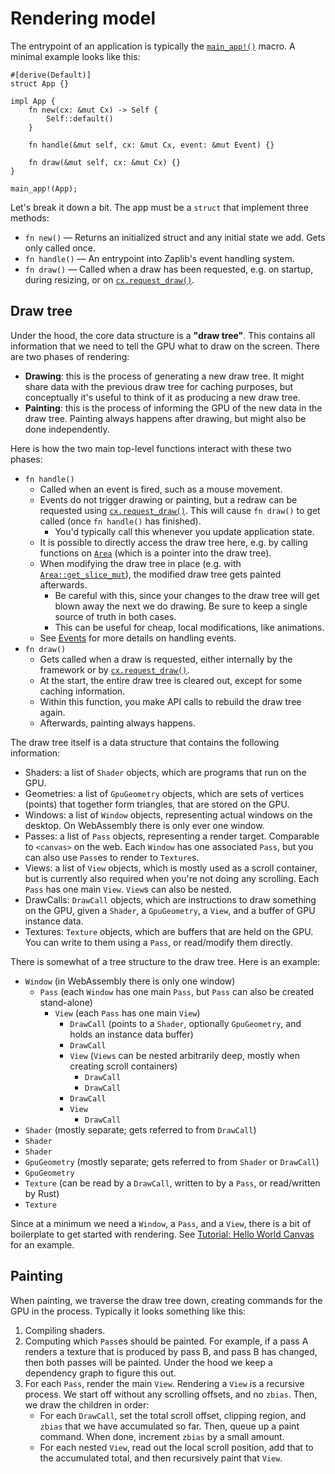 # Rendering model

The entrypoint of an application is typically the [`main_app!()`](/target/doc/zaplib/macro.main_app.html) macro. A minimal example looks like this:

```rust,noplayground
#[derive(Default)]
struct App {}

impl App {
    fn new(cx: &mut Cx) -> Self {
        Self::default()
    }

    fn handle(&mut self, cx: &mut Cx, event: &mut Event) {}

    fn draw(&mut self, cx: &mut Cx) {}
}

main_app!(App);
```

Let's break it down a bit. The app must be a `struct` that implement three methods:
* `fn new()` — Returns an initialized struct and any initial state we add. Gets only called once.
* `fn handle()` — An entrypoint into Zaplib's event handling system.
* `fn draw()` — Called when a draw has been requested, e.g. on startup, during resizing, or on [`cx.request_draw()`](/target/doc/zaplib/struct.Cx.html#method.request_draw).

## Draw tree

Under the hood, the core data structure is a **"draw tree"**. This contains all information that we need to tell the GPU what to draw on the screen. There are two phases of rendering:
* **Drawing**: this is the process of generating a new draw tree. It might share data with the previous draw tree for caching purposes, but conceptually it's useful to think of it as producing a new draw tree.
* **Painting**: this is the process of informing the GPU of the new data in the draw tree. Painting always happens after drawing, but might also be done independently.

Here is how the two main top-level functions interact with these two phases:
* `fn handle()`
  * Called when an event is fired, such as a mouse movement.
  * Events do not trigger drawing or painting, but a redraw can be requested using [`cx.request_draw()`](/target/doc/zaplib/struct.Cx.html#method.request_draw). This will cause `fn draw()` to get called (once `fn handle()` has finished).
    * You'd typically call this whenever you update application state.
  * It is possible to directly access the draw tree here, e.g. by calling functions on [`Area`](/target/doc/zaplib/enum.Area.html) (which is a pointer into the draw tree).
  * When modifying the draw tree in place (e.g. with [`Area::get_slice_mut`](/target/doc/zaplib/enum.Area.html#method.get_slice_mut)), the modified draw tree gets painted afterwards.
    * Be careful with this, since your changes to the draw tree will get blown away the next we do drawing. Be sure to keep a single source of truth in both cases.
    * This can be useful for cheap, local modifications, like animations.
  * See [Events](./rendering_api_events_overview.md) for more details on handling events.
* `fn draw()`
  * Gets called when a draw is requested, either internally by the framework or by [`cx.request_draw()`](/target/doc/zaplib/struct.Cx.html#method.request_draw).
  * At the start, the entire draw tree is cleared out, except for some caching information.
  * Within this function, you make API calls to rebuild the draw tree again.
  * Afterwards, painting always happens.

The draw tree itself is a data structure that contains the following information:
* Shaders: a list of `Shader` objects, which are programs that run on the GPU.
* Geometries: a list of `GpuGeometry` objects, which are sets of vertices (points) that together form triangles, that are stored on the GPU.
* Windows: a list of `Window` objects, representing actual windows on the desktop. On WebAssembly there is only ever one window.
* Passes: a list of `Pass` objects, representing a render target. Comparable to `<canvas>` on the web. Each `Window` has one associated `Pass`, but you can also use `Pass`es to render to `Texture`s.
* Views: a list of `View` objects, which is mostly used as a scroll container, but is currently also required when you're not doing any scrolling. Each `Pass` has one main `View`. `View`s can also be nested.
* DrawCalls: `DrawCall` objects, which are instructions to draw something on the GPU, given a `Shader`, a `GpuGeometry`, a `View`, and a buffer of GPU instance data.
* Textures: `Texture` objects, which are buffers that are held on the GPU. You can write to them using a `Pass`, or read/modify them directly.

There is somewhat of a tree structure to the draw tree. Here is an example:
* `Window` (in WebAssembly there is only one window)
  * `Pass` (each `Window` has one main `Pass`, but `Pass` can also be created stand-alone)
    * `View` (each `Pass` has one main `View`)
      * `DrawCall` (points to a `Shader`, optionally `GpuGeometry`, and holds an instance data buffer)
      * `DrawCall`
      * `View` (`Views` can be nested arbitrarily deep, mostly when creating scroll containers)
        * `DrawCall`
        * `DrawCall`
      * `DrawCall`
      * `View`
        * `DrawCall`
* `Shader` (mostly separate; gets referred to from `DrawCall`)
* `Shader`
* `Shader`
* `GpuGeometry` (mostly separate; gets referred to from `Shader` or `DrawCall`)
* `GpuGeometry`
* `Texture` (can be read by a `DrawCall`, written to by a `Pass`, or read/written by Rust)
* `Texture`

Since at a minimum we need a `Window`, a `Pass`, and a `View`, there is a bit of boilerplate to get started with rendering. See [Tutorial: Hello World Canvas](./tutorial_hello_world_canvas.md) for an example.

## Painting

When painting, we traverse the draw tree down, creating commands for the GPU in the process. Typically it looks something like this:
1. Compiling shaders.
2. Computing which `Pass`es should be painted. For example, if a pass A renders a texture that is produced by pass B, and pass B has changed, then both passes will be painted. Under the hood we keep a dependency graph to figure this out.
3. For each `Pass`, render the main `View`. Rendering a `View` is a recursive process. We start off without any scrolling offsets, and no `zbias`. Then, we draw the children in order:
    * For each `DrawCall`, set the total scroll offset, clipping region, and `zbias` that we have accumulated so far. Then, queue up a paint command. When done, increment `zbias` by a small amount.
    * For each nested `View`, read out the local scroll position, add that to the accumulated total, and then recursively paint that `View`.

